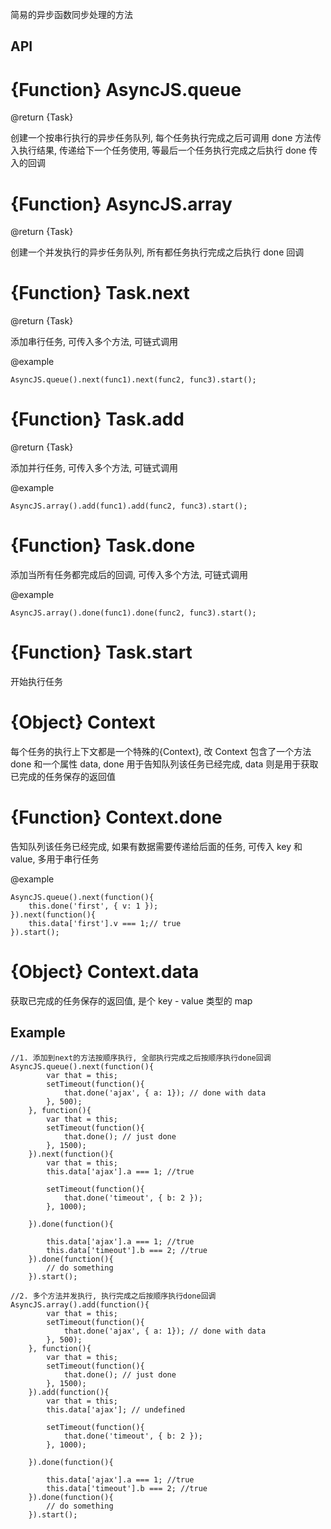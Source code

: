 简易的异步函数同步处理的方法

## API

# {Function} AsyncJS.queue 
@return {Task}

创建一个按串行执行的异步任务队列, 每个任务执行完成之后可调用 done 方法传入执行结果, 传递给下一个任务使用, 等最后一个任务执行完成之后执行 done 传入的回调

# {Function} AsyncJS.array 
@return {Task}

创建一个并发执行的异步任务队列, 所有都任务执行完成之后执行 done 回调

# {Function} Task.next 
@return {Task}

添加串行任务, 可传入多个方法, 可链式调用

@example

    AsyncJS.queue().next(func1).next(func2, func3).start();

# {Function} Task.add 
@return {Task}

添加并行任务, 可传入多个方法, 可链式调用

@example

    AsyncJS.array().add(func1).add(func2, func3).start();

# {Function} Task.done
添加当所有任务都完成后的回调, 可传入多个方法, 可链式调用

@example

    AsyncJS.array().done(func1).done(func2, func3).start();


# {Function} Task.start
开始执行任务

# {Object} Context
每个任务的执行上下文都是一个特殊的{Context}, 改 Context 包含了一个方法 done 和一个属性 data, done 用于告知队列该任务已经完成, data 则是用于获取已完成的任务保存的返回值

# {Function} Context.done
告知队列该任务已经完成, 如果有数据需要传递给后面的任务, 可传入 key 和 value, 多用于串行任务

@example
    
    AsyncJS.queue().next(function(){
        this.done('first', { v: 1 });
    }).next(function(){
        this.data['first'].v === 1;// true
    }).start();
    
# {Object} Context.data
获取已完成的任务保存的返回值, 是个 key - value 类型的 map


## Example
    
    //1. 添加到next的方法按顺序执行, 全部执行完成之后按顺序执行done回调
    AsyncJS.queue().next(function(){
            var that = this;
            setTimeout(function(){
                that.done('ajax', { a: 1}); // done with data
            }, 500);
        }, function(){
            var that = this;
            setTimeout(function(){
                that.done(); // just done
            }, 1500);
        }).next(function(){
            var that = this;
            this.data['ajax'].a === 1; //true

            setTimeout(function(){
                that.done('timeout', { b: 2 });
            }, 1000);
         
        }).done(function(){
            
            this.data['ajax'].a === 1; //true
            this.data['timeout'].b === 2; //true
        }).done(function(){
            // do something
        }).start();
    
    //2. 多个方法并发执行, 执行完成之后按顺序执行done回调
    AsyncJS.array().add(function(){
            var that = this;
            setTimeout(function(){
                that.done('ajax', { a: 1}); // done with data
            }, 500);
        }, function(){
            var that = this;
            setTimeout(function(){
                that.done(); // just done
            }, 1500);
        }).add(function(){
            var that = this;
            this.data['ajax']; // undefined

            setTimeout(function(){
                that.done('timeout', { b: 2 });
            }, 1000);
         
        }).done(function(){
            
            this.data['ajax'].a === 1; //true
            this.data['timeout'].b === 2; //true
        }).done(function(){
            // do something
        }).start();


